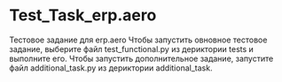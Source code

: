 # Test_Task_erp.aero
Тестовое задание для erp.aero
Чтобы запустить овновное тестовое задание, выберите файл test_functional.py из дериктории tests и выполните его. 
Чтобы запустить дополнительное задание, запустите файл additional_task.py из дериктории additional_task.
